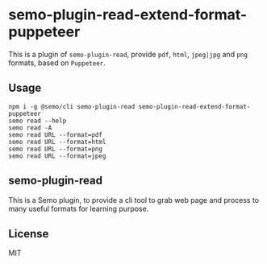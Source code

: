 # semo-plugin-read-extend-format-puppeteer

This is a plugin of `semo-plugin-read`, provide `pdf`, `html`, `jpeg|jpg` and `png` formats, based on `Puppeteer`.

## Usage

```
npm i -g @semo/cli semo-plugin-read semo-plugin-read-extend-format-puppeteer
semo read --help
semo read -A
semo read URL --format=pdf
semo read URL --format=html
semo read URL --format=png
semo read URL --format=jpeg
```

## semo-plugin-read

This is a Semo plugin, to provide a cli tool to grab web page and process to many useful formats for learning purpose.

## License

MIT

